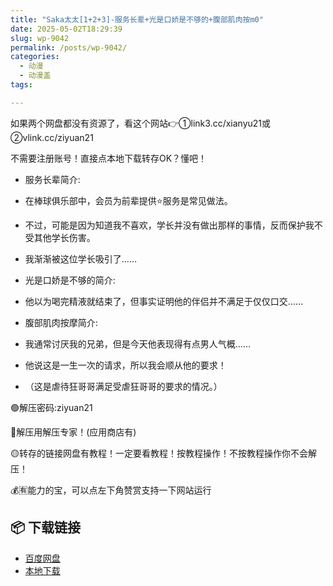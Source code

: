 ```yaml
---
title: "Saka太太[1+2+3]-服务长辈+光是口娇是不够的+腹部肌肉按m0"
date: 2025-05-02T18:29:39
slug: wp-9042
permalink: /posts/wp-9042/
categories:
  - 动漫
  - 动漫盖
tags:

---
```


如果两个网盘都没有资源了，看这个网站👉①link3.cc/xianyu21或②vlink.cc/ziyuan21

不需要注册账号！直接点本地下载转存OK？懂吧！

*   服务长辈简介:
*   在棒球俱乐部中，会员为前辈提供⭐服务是常见做法。
*   不过，可能是因为知道我不喜欢，学长并没有做出那样的事情，反而保护我不受其他学长伤害。
*   我渐渐被这位学长吸引了……

*   光是口娇是不够的简介:
*   他以为喝完精液就结束了，但事实证明他的伴侣并不满足于仅仅口交……

*   腹部肌肉按摩简介:
*   我通常讨厌我的兄弟，但是今天他表现得有点男人气概……
*   他说这是一生一次的请求，所以我会顺从他的要求！
*   （这是虐待狂哥哥满足受虐狂哥哥的要求的情况。）

🟢解压密码:ziyuan21

🔵解压用解压专家！(应用商店有)

🟡转存的链接网盘有教程！一定要看教程！按教程操作！不按教程操作你不会解压！

💰🈶能力的宝，可以点左下角赞赏支持一下网站运行

## 📦 下载链接
- [百度网盘](https://blziyuan21.com/pay-download/9042?key=cfd49d8ba0&down_id=0)
- [本地下载](https://blziyuan21.com/pay-download/9042?key=cfd49d8ba0&down_id=1)

